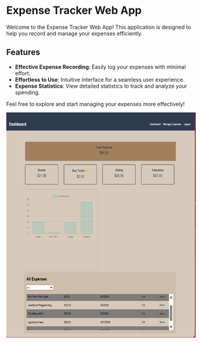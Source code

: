 # Expense Tracker Web App

Welcome to the Expense Tracker Web App! This application is designed to help you record and manage your expenses efficiently. 

## Features

- **Effective Expense Recording**: Easily log your expenses with minimal effort.
- **Effortless to Use**: Intuitive interface for a seamless user experience.
- **Expense Statistics**: View detailed statistics to track and analyze your spending.

Feel free to explore and start managing your expenses more effectively!


<!-- ![Banner](https://github.com/UWINTWALI/Expense_Tracker_App/blob/main/project_images/Dashboard.png) -->
<img src="https://github.com/UWINTWALI/Expense_Tracker_App/blob/main/project_images/Dashboard.png" alt="Banner" width="600" height="600">

